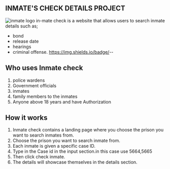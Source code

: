 

## INMATE'S CHECK DETAILS PROJECT
![inmate logo](/home/moringa/Development/code/phase_1/labs/inmate_individual_project/logo2.png?raw=true "Title")
in-mate check is a website that allows users to search inmate details such as;
- bond
- release date
- hearings 
- criminal offense.
https://img.shields.io/badge/<kenyaprisons>-<inmate>-<blue>
## Who uses Inmate check
 1. police wardens 
 2. Government officials
 3. inmates
 4. family members to the inmates
 5. Anyone above 18 years and have Authorization

## How it works
1. Inmate check contains a landing page where you choose the prison you want to search inmates from.
2. Choose the prison you want to search inmate from.
3. Each inmate is given a specific case ID.
4. Type in the Case id in the input section.in this case use 5664,5665
5. Then click check inmate.
6. The details will showcase themselves in the details section.


